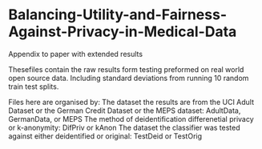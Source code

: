 # Balancing-Utility-and-Fairness-Against-Privacy-in-Medical-Data
Appendix to paper with extended results

Thesefiles contain the raw results form testing preformed on real world open source data.  Including standard deviations from running 10 random train test splits.

Files here are organised by: 
The dataset the results are from the UCI Adult Dataset or the German Credit Dataset or the MEPS dataset: AdultData, GermanData, or MEPS
The method of deidentification differenetial privacy or k-anonymity: DifPriv or kAnon
The dataset the classifier was tested against either deidentified or original: TestDeid or TestOrig
